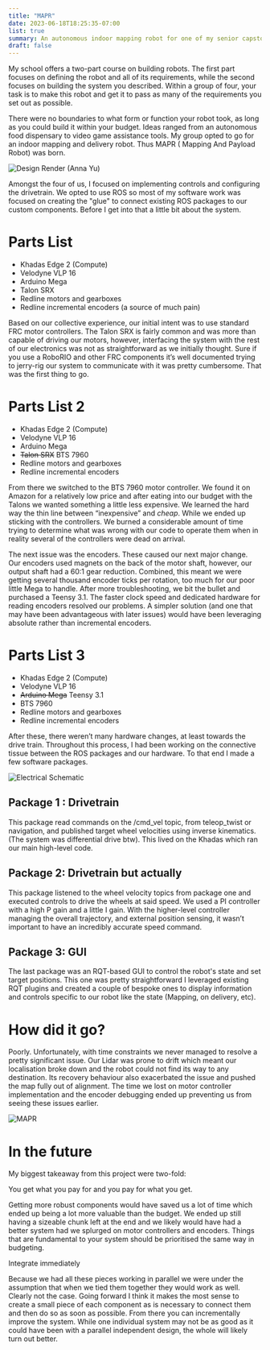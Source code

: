 ```yaml
---
title: "MAPR"
date: 2023-06-18T18:25:35-07:00
list: true
summary: An autonomous indoor mapping robot for one of my senior capstones
draft: false
---
```

My school offers a two-part course on building robots. The first part focuses on defining the robot and all of its requirements, while the second focuses on building the system you described. Within a group of four, your task is to make this robot and get it to pass as many of the requirements you set out as possible. 

There were no boundaries to what form or function your robot took, as long as you could build it within your budget. Ideas ranged from an autonomous food dispensary to video game assistance tools. My group opted to go for an indoor mapping and delivery robot. Thus MAPR ( Mapping And Payload Robot) was born.

![Design Render (Anna Yu)](../imgs/MAPR-renders.png "Design Render (Anna Yu)")

Amongst the four of us, I focused on implementing controls and configuring the drivetrain. We opted to use ROS so most of my software work was focused on creating the "glue" to connect existing ROS packages to our custom components. Before I get into that a little bit about the system. 

# Parts List
- Khadas Edge 2 (Compute)
- Velodyne VLP 16
- Arduino Mega
- Talon SRX
- Redline motors and gearboxes
- Redline incremental encoders (a source of much pain)

Based on our collective experience, our initial intent was to use standard FRC motor controllers. The Talon SRX is fairly common and was more than capable of driving our motors, however, interfacing the system with the rest of our electronics was not as straightforward as we initially thought. Sure if you use a RoboRIO and other FRC components it’s well documented trying to jerry-rig our system to communicate with it was pretty cumbersome. That was the first thing to go.

# Parts List 2
- Khadas Edge 2 (Compute)
- Velodyne VLP 16
- Arduino Mega
- ~~Talon SRX~~ BTS 7960
- Redline motors and gearboxes
- Redline incremental encoders

From there we switched to the BTS 7960 motor controller. We found it on Amazon for a relatively low price and after eating into our budget with the Talons we wanted something a little less expensive. We learned the hard way the thin line between “inexpensive” and *cheap*. While we ended up sticking with the controllers. We burned a considerable amount of time trying to determine what was wrong with our code to operate them when in reality several of the controllers were dead on arrival.

The next issue was the encoders. These caused our next major change. Our encoders used magnets on the back of the motor shaft, however, our output shaft had a 60:1 gear reduction. Combined, this meant we were getting several thousand encoder ticks per rotation, too much for our poor little Mega to handle. After more troubleshooting, we bit the bullet and purchased a Teensy 3.1. The faster clock speed and dedicated hardware for reading encoders resolved our problems. A simpler solution (and one that may have been advantageous with later issues) would have been leveraging absolute rather than incremental encoders.

# Parts List 3
- Khadas Edge 2 (Compute)
- Velodyne VLP 16
- ~~Arduino Mega~~ Teensy 3.1
- BTS 7960
- Redline motors and gearboxes
- Redline incremental encoders

After these, there weren’t many hardware changes, at least towards the drive train. Throughout this process, I had been working on the connective tissue between the ROS packages and our hardware. To that end I made a few software packages.

![Electrical Schematic](../imgs/MAPR-Electrical.png "Electrical Schematic")

## Package 1 : Drivetrain

This package read commands on the /cmd_vel topic, from teleop_twist or navigation, and published target wheel velocities using inverse kinematics. (The system was differential drive btw). This lived on the Khadas which ran our main high-level code.

## Package 2: Drivetrain but actually

This package listened to the wheel velocity topics from package one and executed controls to drive the wheels at said speed. We used a PI controller with a high P gain and a little I gain. With the higher-level controller managing the overall trajectory, and external position sensing, it wasn’t important to have an incredibly accurate speed command. 

## Package 3: GUI

The last package was an RQT-based GUI to control the robot's state and set target positions. This one was pretty straightforward I leveraged existing RQT plugins and created a couple of bespoke ones to display information and controls specific to our robot like the state (Mapping, on delivery, etc).

# How did it go?

Poorly. Unfortunately, with time constraints we never managed to resolve a pretty significant issue. Our Lidar was prone to drift which meant our localisation broke down and the robot could not find its way to any destination.  Its recovery behaviour also exacerbated the issue and pushed the map fully out of alignment. The time we lost on motor controller implementation and the encoder debugging ended up preventing us from seeing these issues earlier.

![MAPR](../imgs/MAPRIso.jpg "MAPR")

# In the future

My biggest takeaway from this project were two-fold:

You get what you pay for and you pay for what you get.


Getting more robust components would have saved us a lot of time which ended up being a lot more valuable than the budget. We ended up still having a sizeable chunk left at the end and we likely would have had a better system had we splurged on motor controllers and encoders. Things that are fundamental to your system should be prioritised the same way in budgeting.

Integrate immediately


Because we had all these pieces working in parallel we were under the assumption that when we tied them together they would work as well. Clearly not the case. Going forward I think it makes the most sense to create a small piece of each component as is necessary to connect them and then do so as soon as possible. From there you can incrementally improve the system. While one individual system may not be as good as it could have been with a parallel independent design, the whole will likely turn out better.
